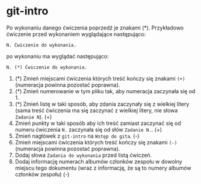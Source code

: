 # git-intro

Po wykonaniu danego ćwiczenia poprzedź je znakami (*).
Przykładowo ćwiczenie przed wykonaniem wyglądające następująco:
```
N. Ćwiczenie do wykonania.
```
po wykonaniu ma wyglądać następująco:
```
N. (*) Ćwiczenie do wykonania.
```

1. (\*) Zmień miejscami ćwiczenia których treść kończy się znakami `(+)` (numeracja powinna pozostać poprawna).
2. (\*) Zmień numerowanie w tym pliku tak, aby numeracja zaczynała się od 1.
3. (\*) Zmień listę w taki sposób, aby zdania zaczynały się z wielkiej litery (sama treść ćwiczenia ma się zaczynać z wielkiej litery, nie słowa `Zadanie N`). (+)
4. Zmień punkty w taki sposób aby ich treść zamiast zaczynać się od numeru ćwiczenia `N.` zaczynała się od słów `Zadanie N.`. (+)
5. Zmień nagłówek z `git-intro` na `Wstęp do gita`. (-)
6. Zmień miejscami ćwiczenia których treść kończy się znakami `(-)` (numeracja powinna pozostać poprawna).
7. Dodaj słowa `Zadania do wykonania` przed listą ćwiczeń.
8. Dodaj informację numerach albumów członków zespołu w dowolny miejscu tego dokumentu (wraz z informację, że są to numery albumów członków zespołu) (-)
